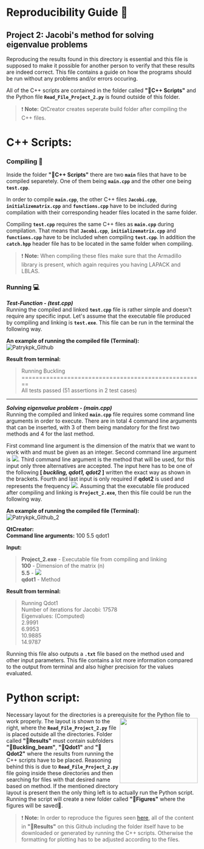 # Reproducibility Guide :closed_book:


## Project 2: Jacobi's method for solving eigenvalue problems

Reproducing the results found in this directory is essential and this file is supposed
to make it possible for another person to verify that these results are indeed correct.
This file contains a guide on how the programs should be run without any problems and/or errors occuring.

All of the C++ scripts are contained in the folder called **":file_folder:C++ Scripts"** and the Python file **``Read_File_Project_2.py``** is found outside of this folder. 

> :exclamation: **Note:** QtCreator creates seperate build folder after compiling the C++ files.

# C++ Scripts:
### Compiling :link:
Inside the folder **":file_folder:C++ Scripts"** there are two **``main``** files that have to be compiled separetely. One of them being **``main.cpp``** and the other one being **``test.cpp``**.

In order to compile **``main.cpp``**, the other C++ files **``Jacobi.cpp``**, **``initializematrix.cpp``** and **``functions.cpp``** have to be included during compilation with their corresponding header files located in the same folder. 

Compiling **``test.cpp``** requires the same C++ files as **``main.cpp``** during compilation. That means that **``Jacobi.cpp``**, **``initializematrix.cpp``** and **``functions.cpp``** have to be included when compiling **``test.cpp``**. In addition the **``catch.hpp``** header file has to be located in the same folder when compiling.
> :exclamation: **Note:** When compiling these files make sure that the Armadillo library is present, which again requires you having LAPACK and LBLAS. 

### Running :computer:   
***Test-Function - (test.cpp)***  
Running the compiled and linked **``test.cpp``** file is rather simple and doesn't require any specific input. Let's assume  that the executable file produced by compiling and linking is **``test.exe``**. This file can be run in the terminal the following way.

**An example of running the compiled file (Terminal):**  
![Patrykpk_Github](https://user-images.githubusercontent.com/54407312/65923538-9c428100-e3e9-11e9-9922-a30f84467974.png)

**Result from terminal:**  
>Running Buckling  
>\====================================================  
>All tests passed (51 assertions in 2 test cases)
___
***Solving eigenvalue problem - (main.cpp)***  
Running the compiled and linked **``main.cpp``** file requires some command line arguments in order to execute. There are in total 4 command line arguments that can be inserted, with 3 of them being mandatory for the first two methods and 4 for the last method.

First command line argument is the dimension of the matrix that we want to work with and must be given as an integer. Second command line argument is <img src="https://latex.codecogs.com/gif.latex?\rho_{max}"/>. Third command line argument is the method that will be used, for this input only three alternatives are accepted. The input here has to be one of the following **[ *buckling, qdot1, qdot2* ]** written the exact way as shown in the brackets. Fourth and last input is only required if **qdot2** is used and represents the frequency <img src="https://latex.codecogs.com/gif.latex?\omega_{r}"/>. Assuming that the executable file produced after compiling and linking is **``Project_2.exe``**, then this file could be run the following way.


**An example of running the compiled file (Terminal):**  
![Patrykpk_Github_2](https://user-images.githubusercontent.com/54407312/65923602-cf851000-e3e9-11e9-8857-e4098b02beec.png)


**QtCreator:**  
**Command line arguments:** 100 5.5 qdot1  

**Input:**
> **Project_2.exe** - Executable file from compiling and linking  
> **100** - Dimension of the matrix (n)  
> **5.5** - <img src="https://latex.codecogs.com/gif.latex?\rho_{max}"/>  
> **qdot1** - Method

**Result from terminal:**  
>Running Qdot1  
>Number of iterations for Jacobi: 17578  
>Eigenvalues: (Computed)  
>2.9991  
>6.9953  
>10.9885  
>14.9787  


Running this file also outputs a **``.txt``** file based on the method used and other input parameters. This file contains a lot more information compared to the output from terminal and also higher precision for the values evaluated. 
 
# Python script:
Necessary layout for the directories is a prerequisite for the Python file to work properly. <img align ="right" width="205" height="171" src="https://user-images.githubusercontent.com/54407312/65968110-f9c6e400-e462-11e9-99b4-a0e219a32f85.png"> The layout is shown to the right, where the **``Read_File_Project_2.py``** file is placed outside all the directories. Folder called **":file_folder:Results"** must contain subfolders  **":file_folder:Buckling_beam"**, **":file_folder:Qdot1"** and **":file_folder:Qdot2"** where the results from running the C++ scripts have to be placed. Reasoning behind this is due to **``Read_File_Project_2.py``** file going inside these directories and then searching for files with that desired name based on method. If the mentioned directory layout is present then the only thing left is to actually run the Python script. Running the script will create a new folder called **":file_folder:Figures"** where the figures will be saved:floppy_disk:.

> :exclamation: **Note:** In order to reproduce the figures seen [here](https://github.com/patrykpk/FYS4150/tree/master/Project_2/Figures), all of the content in **":file_folder:Results"** on this Github including the folder itself have to be downloaded or generated by running the C++ scripts. Otherwise the formatting for plotting has to be adjusted according to the files.

